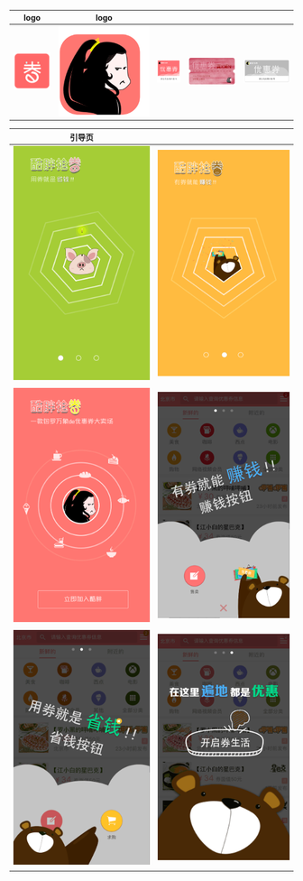 | logo | logo |  |  |  |
| :---: | :---: | :---: | :---: | :---: |
| ![](/assets/coupons/1.png) | ![](/assets/coupons/2.png) | ![](/assets/coupons/c-1.1.png) | ![](/assets/coupons/c-1.2.png) | ![](/assets/coupons/c-1.png) |

| 引导页 |  |
| :---: | :---: |
| ![](/assets/coupons/APP-1.gif) | ![](/assets/coupons/APP-2.gif) |
|  |  |
| ![](/assets/coupons/APP-3.gif) | ![](/assets/coupons/APP-a.gif) |
|  |  |
| ![](/assets/coupons/APP-b.gif) | ![](/assets/coupons/APP-c.gif) |
|  |  |



